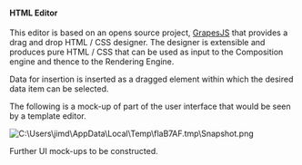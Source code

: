 #### HTML Editor

This editor is based on an opens source project,
[GrapesJS](http://grapesjs.com/) that provides a drag and drop HTML / CSS
designer. The designer is extensible and produces pure HTML / CSS that can be
used as input to the Composition engine and thence to the Rendering Engine.

Data for insertion is inserted as a dragged element within which the desired
data item can be selected.

The following is a mock-up of part of the user interface that would be seen by a
template editor.

![C:\\Users\\jimd\\AppData\\Local\\Temp\\flaB7AF.tmp\\Snapshot.png](media/28a76bbdbe5d7339d24386a53bcfed5a.png)

Further UI mock-ups to be constructed.